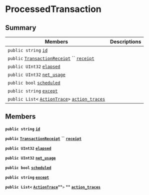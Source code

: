 # ProcessedTransaction

## Summary

| Members                                                                                                                                                                                                                                                             | Descriptions |
| ------------------------------------------------------------------------------------------------------------------------------------------------------------------------------------------------------------------------------------------------------------------- | ------------ |
| `public string` [`id`](EosSharp--Core--Api--v1--ProcessedTransaction.md#class\_eos\_sharp\_1\_1\_core\_1\_1\_api\_1\_1v1\_1\_1\_processed\_transaction\_1ad97b05b88ce9080f35b157cfacc8eb69)                                                                         |              |
| `public` [`TransactionReceipt`](EosSharp--Core--Api--v1--TransactionReceipt.md) `` [`receipt`](EosSharp--Core--Api--v1--ProcessedTransaction.md#class\_eos\_sharp\_1\_1\_core\_1\_1\_api\_1\_1v1\_1\_1\_processed\_transaction\_1a975d7bec0c70177cde5cdef353ff6868) |              |
| `public UInt32` [`elapsed`](EosSharp--Core--Api--v1--ProcessedTransaction.md#class\_eos\_sharp\_1\_1\_core\_1\_1\_api\_1\_1v1\_1\_1\_processed\_transaction\_1a42e048209849034ed7785463e89ad3f8)                                                                    |              |
| `public UInt32` [`net_usage`](EosSharp--Core--Api--v1--ProcessedTransaction.md#class\_eos\_sharp\_1\_1\_core\_1\_1\_api\_1\_1v1\_1\_1\_processed\_transaction\_1a739922614e65e7166e8eabbc44e1022a)                                                                  |              |
| `public bool` [`scheduled`](EosSharp--Core--Api--v1--ProcessedTransaction.md#class\_eos\_sharp\_1\_1\_core\_1\_1\_api\_1\_1v1\_1\_1\_processed\_transaction\_1af355f64d47598017faf10e3147db1be6)                                                                    |              |
| `public string` [`except`](EosSharp--Core--Api--v1--ProcessedTransaction.md#class\_eos\_sharp\_1\_1\_core\_1\_1\_api\_1\_1v1\_1\_1\_processed\_transaction\_1a74107654c11ec98f7c85200cd97379b5)                                                                     |              |
| `public List<` [`ActionTrace`](EosSharp--Core--Api--v1--ActionTrace.md)`>` [`action_traces`](EosSharp--Core--Api--v1--ProcessedTransaction.md#class\_eos\_sharp\_1\_1\_core\_1\_1\_api\_1\_1v1\_1\_1\_processed\_transaction\_1a6c2b8395df2b7508fce8384470d10239)   |              |

## Members

**`public string`** [**`id`**](EosSharp--Core--Api--v1--ProcessedTransaction.md#class\_eos\_sharp\_1\_1\_core\_1\_1\_api\_1\_1v1\_1\_1\_processed\_transaction\_1ad97b05b88ce9080f35b157cfacc8eb69)

**`public`** [**`TransactionReceipt`**](EosSharp--Core--Api--v1--TransactionReceipt.md) **``** [**`receipt`**](EosSharp--Core--Api--v1--ProcessedTransaction.md#class\_eos\_sharp\_1\_1\_core\_1\_1\_api\_1\_1v1\_1\_1\_processed\_transaction\_1a975d7bec0c70177cde5cdef353ff6868)

**`public UInt32`** [**`elapsed`**](EosSharp--Core--Api--v1--ProcessedTransaction.md#class\_eos\_sharp\_1\_1\_core\_1\_1\_api\_1\_1v1\_1\_1\_processed\_transaction\_1a42e048209849034ed7785463e89ad3f8)

**`public UInt32`** [**`net_usage`**](EosSharp--Core--Api--v1--ProcessedTransaction.md#class\_eos\_sharp\_1\_1\_core\_1\_1\_api\_1\_1v1\_1\_1\_processed\_transaction\_1a739922614e65e7166e8eabbc44e1022a)

**`public bool`** [**`scheduled`**](EosSharp--Core--Api--v1--ProcessedTransaction.md#class\_eos\_sharp\_1\_1\_core\_1\_1\_api\_1\_1v1\_1\_1\_processed\_transaction\_1af355f64d47598017faf10e3147db1be6)

**`public string`** [**`except`**](EosSharp--Core--Api--v1--ProcessedTransaction.md#class\_eos\_sharp\_1\_1\_core\_1\_1\_api\_1\_1v1\_1\_1\_processed\_transaction\_1a74107654c11ec98f7c85200cd97379b5)

**`public List<`** [**`ActionTrace`**](EosSharp--Core--Api--v1--ActionTrace.md)**`>` ** [**`action_traces`**](EosSharp--Core--Api--v1--ProcessedTransaction.md#class\_eos\_sharp\_1\_1\_core\_1\_1\_api\_1\_1v1\_1\_1\_processed\_transaction\_1a6c2b8395df2b7508fce8384470d10239)

